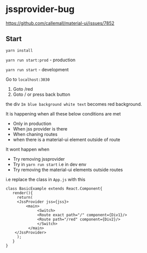 # jssprovider-bug

https://github.com/callemall/material-ui/issues/7852

## Start

`yarn install`

`yarn run start:prod` - production

`yarn run start` - development

Go to `localhost:3030`


1. Goto /red
2. Goto / or press back button

the div `Im blue background white text` becomes red background.


It is happening when all these below conditions are met

- Only in production
- When jss provider is there 
- When chaning routes
- when there is a material-ui element outside of route


It wont happen when

- Try removing jssprovider
- Try in `yarn run start` i.e in dev env
- Try removing the material-ui elements outside routes

i.e replace the class in `App.js` with this
```
class BasicExample extends React.Component{
   render(){
     return(
	 <JssProvider jss={jss}>
		 <main>
		      <Switch>
		      <Route exact path="/" component={Div1}/>
		      <Route path="/red" component={Div2}/>
		      </Switch>
		  </main>
	</JssProvider>       
     );
   }
}

```
